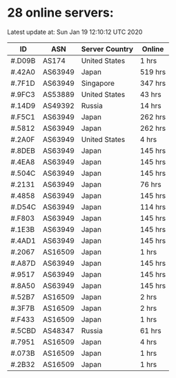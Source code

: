 # 28 online servers:

Latest update at: Sun Jan 19 12:10:12 UTC 2020

| ID | ASN | Server Country | Online |
| -- | --- | -------------- | ------ |
| #.D09B | AS174 | United States | 1 hrs |
| #.42A0 | AS63949 | Japan | 519 hrs |
| #.7F1D | AS63949 | Singapore | 347 hrs |
| #.9FC3 | AS53889 | United States | 43 hrs |
| #.14D9 | AS49392 | Russia | 14 hrs |
| #.F5C1 | AS63949 | Japan | 262 hrs |
| #.5812 | AS63949 | Japan | 262 hrs |
| #.2A0F | AS63949 | United States | 4 hrs |
| #.8DEB | AS63949 | Japan | 145 hrs |
| #.4EA8 | AS63949 | Japan | 145 hrs |
| #.504C | AS63949 | Japan | 145 hrs |
| #.2131 | AS63949 | Japan | 76 hrs |
| #.4858 | AS63949 | Japan | 145 hrs |
| #.D54C | AS63949 | Japan | 114 hrs |
| #.F803 | AS63949 | Japan | 145 hrs |
| #.1E3B | AS63949 | Japan | 145 hrs |
| #.4AD1 | AS63949 | Japan | 145 hrs |
| #.2067 | AS16509 | Japan | 1 hrs |
| #.A87D | AS63949 | Japan | 145 hrs |
| #.9517 | AS63949 | Japan | 145 hrs |
| #.8A50 | AS63949 | Japan | 145 hrs |
| #.52B7 | AS16509 | Japan | 2 hrs |
| #.3F7B | AS16509 | Japan | 2 hrs |
| #.F433 | AS16509 | Japan | 1 hrs |
| #.5CBD | AS48347 | Russia | 61 hrs |
| #.7951 | AS16509 | Japan | 4 hrs |
| #.073B | AS16509 | Japan | 1 hrs |
| #.2B32 | AS16509 | Japan | 1 hrs |

